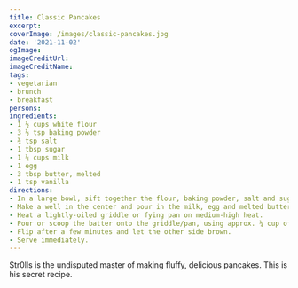 ```yaml
---
title: Classic Pancakes
excerpt:
coverImage: /images/classic-pancakes.jpg
date: '2021-11-02'
ogImage:
imageCreditUrl:
imageCreditName:
tags:
- vegetarian
- brunch
- breakfast
persons:
ingredients:
- 1 ½ cups white flour
- 3 ½ tsp baking powder
- ¾ tsp salt
- 1 tbsp sugar
- 1 ¼ cups milk
- 1 egg
- 3 tbsp butter, melted
- 1 tsp vanilla
directions:
- In a large bowl, sift together the flour, baking powder, salt and sugar.
- Make a well in the center and pour in the milk, egg and melted butter. Mix until smooth.
- Heat a lightly-oiled griddle or fying pan on medium-high heat.
- Pour or scoop the batter onto the griddle/pan, using approx. ¼ cup of batter for each pancake (or as desired for size of the pancakes).
- Flip after a few minutes and let the other side brown.
- Serve immediately.
---
```


Str0lls is the undisputed master of making fluffy, delicious pancakes. This is his secret recipe.
